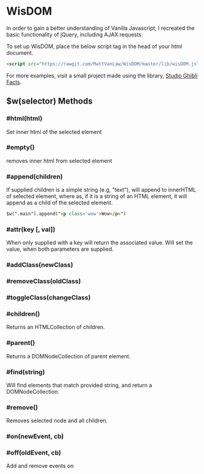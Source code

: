 # WisDOM

In order to gain a better understanding of Vanilla Javascript, I recreated the basic functionality of jQuery, including AJAX requests.

To set up WisDOM, place the below script tag in the head of your html document.
```html
<script src="https://rawgit.com/MattVanLaw/WisDOM/master/lib/wisDOM.js"></script>
```
For more examples, visit a small project made using the library, [Studio Ghibli Facts](https://github.com/MattVanLaw/studio-ghibli-facts).

## $w(selector) Methods

### #html(html)
  Set inner html of the selected element

### #empty()
  removes inner html from selected element

### #append(children)
  If supplied children is a simple string (e.g, "text"), will append to innerHTML of selected element, where as, if it is a string of an HTML element, it will append as a child of the selected element.
 
```html
$w(".main").append("<p class='wow'>Wow</p>")
```

### #attr(key [, val])
  When only supplied with a key will return the associated value. Will set the value, when both parameters are supplied.

### #addClass(newClass)

### #removeClass(oldClass)
### #toggleClass(changeClass)

### #children()
  Returns an HTMLCollection of children.

### #parent()
  Returns a DOMNodeCollection of parent element.

### #find(string)
  Will find elements that match provided string, and return a DOMNodeCollection.

### #remove()
  Removes selected node and all children.

### #on(newEvent, cb)
### #off(oldEvent, cb)
  Add and remove events on